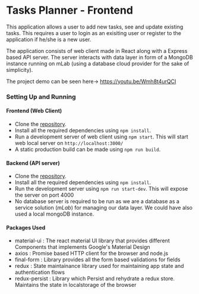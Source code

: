 # Tasks Planner - Frontend

This application allows a user to add new tasks, see and update existing tasks. This requires a user to login as an exisiting user or register to the application if he/she is a new user.

The application consists of web client made in React along with a Express based API server. The server interacts with data layer in form of a MongoDB instance running on mLab (using a database cloud provider for the sake of simplicity).

The project demo can be seen here-> https://youtu.be/Wmh8t4urQCI

### Setting Up and Running

#### Frontend (Web Client)

- Clone the [repository](https://github.com/shantanutomar/hcs_challenge_frontend).
- Install all the required dependencies using `npm install`.
- Run a development server of web client using `npm start`. This will start web local server on `http://localhost:3000/`
- A static production build can be made using `npm run build`.

#### Backend (API server)

- Clone the [repository](https://github.com/shantanutomar/hcsChallengeBackend).
- Install all the required dependencies using `npm install`.
- Run the development server using `npm run start-dev`. This will expose the server on port 4000
- No database server is required to be run as we are a database as a service solution (_mLab_) for managing our data layer. We could have also used a local mongoDB instance.

#### Packages Used

- material-ui : The react material UI library that provides different Components that implements Google's Material Design
- axios : Promise based HTTP client for the browser and node.js
- final-form : Library provides all the form based validations for fields
- redux : State maintainance library used for maintaining app state and authentication flows
- redux-persist : Library which Persist and rehydrate a redux store. Maintains the state in localstorage of the browser
